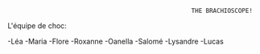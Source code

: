                                                        THE BRACHIOSCOPE!

L'équipe de choc:

  -Léa    -Maria    -Flore    -Roxanne    -Oanella    -Salomé    -Lysandre    -Lucas

